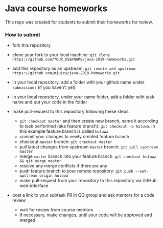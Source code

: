 
#  Java course homeworks
This repo was created for students to submit their homeworks for review. 

### How to submit
- fork this repository
- clone your fork to your local machine: `git clone https://github.com/YOUR_USERNAME/java-2019-homeworks.git`
- add this repository as an upstream: `git remote add upstream https://github.com/njuics/java-2019-homeworks.git`
- in your local repository, add a folder with your github name under  `submissions` (if you haven't yet)
- in your local repository, under your name folder, add a folder with task name and put your code in the folder


- make pull-request to this repository following these steps:
  - `git checkout master` and then create new branch, name it according to task performed (aka feature branch): `git checkout -b huluwa`. In this example feature branch is called `huluwa`
  - commit your changes to newly created feature branch
  - checkout `master` branch: `git checkout master`
  - pull latest changes from upstream `master` branch: `git pull upstream master`
  - merge `master` branch into your feature branch: `git checkout huluwa && git merge master`
  - resolve any merge conflicts if there are any
  - push feature branch to your remote repository: `git push --set-upstream origin huluwa`
  - make pull-request from your repository to this repository via GitHub web-interface
- post a link to your subtask PR in QQ group and ask mentors for a code review
     * wait for review from course mentors
     * if necessary, make changes, until your code will be approved and merged